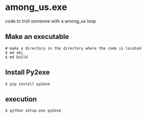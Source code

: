 # among_us.exe
code to troll someone with a among_us loop

## Make an executable 
```console
# make a directory in the directory where the code is located
$ md obj
$ md build
```

## Install Py2exe
```console
$ pip install py2exe
```

## execution
```console
$ python setup.exe py2exe
```
